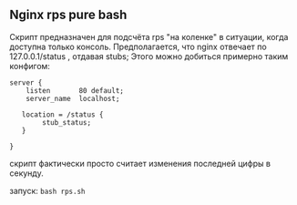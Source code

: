 ## Nginx rps pure bash

Скрипт предназначен для подсчёта rps "на коленке" в ситуации, когда доступна только консоль.
Предполагается, что nginx отвечает по 127.0.0.1/status , отдавая stubs;
Этого можно добиться примерно таким конфигом:

```
server {
    listen       80 default;
    server_name  localhost;

   location = /status {
        stub_status;
   }

}

```

скрипт фактически просто считает изменения последней цифры в секунду.

запуск: `bash rps.sh`


